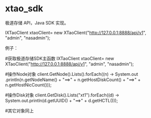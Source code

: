 # xtao_sdk
极道存储 API，Java SDK 实现。

IXTaoClient xtaoClient= new XTaoClient("http://127.0.0.1:8888/api/v1", "admin", "nasadmin");

例子：

#获取极道存储SDK主函数
IXTaoClient xtaoClient= new XTaoClient("http://127.0.0.1:8888/api/v1", "admin", "nasadmin");

#操作Node对象
client.GetNode().Lists().forEach((n) -> System.out
				.println(n.getNodeName() + "==>" + n.getHostDiskCount() + "==>" + n.getHostNicCount()));

#操作Disk对象
client.GetDisk().Lists("xt1").forEach((d) -> System.out.println(d.getUUID() + "==>" + d.getHCTL()));

#其它对象同上